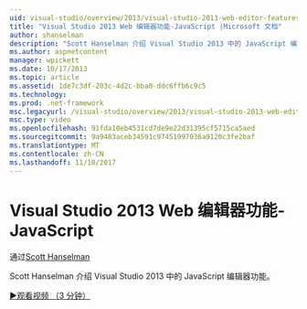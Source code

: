 ```yaml
---
uid: visual-studio/overview/2013/visual-studio-2013-web-editor-features-javascript
title: "Visual Studio 2013 Web 编辑器功能-JavaScript |Microsoft 文档"
author: shanselman
description: "Scott Hanselman 介绍 Visual Studio 2013 中的 JavaScript 编辑器功能。"
ms.author: aspnetcontent
manager: wpickett
ms.date: 10/17/2013
ms.topic: article
ms.assetid: 1de7c3df-203c-4d2c-bba0-ddc6ffb6c9c5
ms.technology: 
ms.prod: .net-framework
msc.legacyurl: /visual-studio/overview/2013/visual-studio-2013-web-editor-features-javascript
msc.type: video
ms.openlocfilehash: 91fda10eb4531cd7de9e22d31395cf5715ca5aed
ms.sourcegitcommit: 9a9483aceb34591c97451997036a9120c3fe2baf
ms.translationtype: MT
ms.contentlocale: zh-CN
ms.lasthandoff: 11/10/2017
---
```

<a name="visual-studio-2013-web-editor-features---javascript"></a>Visual Studio 2013 Web 编辑器功能-JavaScript
====================
通过[Scott Hanselman](https://github.com/shanselman)

Scott Hanselman 介绍 Visual Studio 2013 中的 JavaScript 编辑器功能。

[&#9654;观看视频 （3 分钟）](https://channel9.msdn.com/Blogs/ASP-NET-Site-Videos/visual-studio-2013-web-editor-features-javascript)
